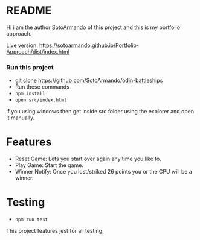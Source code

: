 # README

Hi i am the author [SotoArmando](https://github.com/SotoArmando) of this project and this is my portfolio approach.


Live version: https://sotoarmando.github.io/Portfolio-Approach/dist/index.html

### Run this project

* git clone https://github.com/SotoArmando/odin-battleships
* Run these commands 
* ``` npm install ```
* ``` open src/index.html ``` 

if you using windows then get inside src folder using the explorer and open it manually.

# Features

* Reset Game: Lets you start over again any time you like to.
* Play Game: Start the game.
* Winner Notify: Once you lost/striked 26 points you or the CPU will be a winner.

# Testing
* ``` npm run test ```

This project features jest for all testing.
